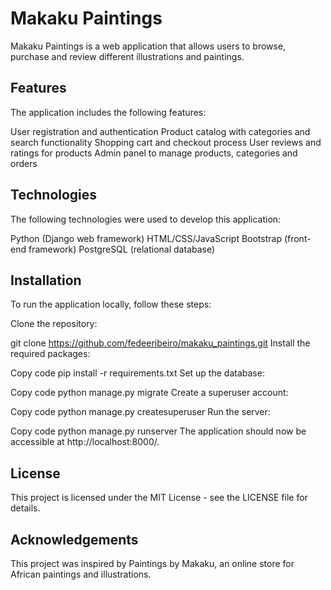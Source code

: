 # Makaku Paintings
Makaku Paintings is a web application that allows users to browse, purchase and review different illustrations and paintings.

## Features
The application includes the following features:

User registration and authentication
Product catalog with categories and search functionality
Shopping cart and checkout process
User reviews and ratings for products
Admin panel to manage products, categories and orders

## Technologies
The following technologies were used to develop this application:

Python (Django web framework)
HTML/CSS/JavaScript
Bootstrap (front-end framework)
PostgreSQL (relational database)

## Installation
To run the application locally, follow these steps:

Clone the repository:

git clone https://github.com/fedeeribeiro/makaku_paintings.git
Install the required packages:

Copy code
pip install -r requirements.txt
Set up the database:

Copy code
python manage.py migrate
Create a superuser account:

Copy code
python manage.py createsuperuser
Run the server:

Copy code
python manage.py runserver
The application should now be accessible at http://localhost:8000/.

## License
This project is licensed under the MIT License - see the LICENSE file for details.

## Acknowledgements
This project was inspired by Paintings by Makaku, an online store for African paintings and illustrations.
